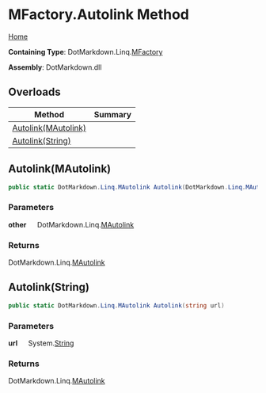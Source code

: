 # MFactory\.Autolink Method

[Home](../../../../README.md)

**Containing Type**: DotMarkdown\.Linq\.[MFactory](../README.md)

**Assembly**: DotMarkdown\.dll

## Overloads

| Method | Summary |
| ------ | ------- |
| [Autolink(MAutolink)](#DotMarkdown_Linq_MFactory_Autolink_DotMarkdown_Linq_MAutolink_) | |
| [Autolink(String)](#DotMarkdown_Linq_MFactory_Autolink_System_String_) | |

## Autolink\(MAutolink\) <a name="DotMarkdown_Linq_MFactory_Autolink_DotMarkdown_Linq_MAutolink_"></a>

```csharp
public static DotMarkdown.Linq.MAutolink Autolink(DotMarkdown.Linq.MAutolink other)
```

### Parameters

**other** &emsp; DotMarkdown\.Linq\.[MAutolink](../../MAutolink/README.md)

### Returns

DotMarkdown\.Linq\.[MAutolink](../../MAutolink/README.md)

## Autolink\(String\) <a name="DotMarkdown_Linq_MFactory_Autolink_System_String_"></a>

```csharp
public static DotMarkdown.Linq.MAutolink Autolink(string url)
```

### Parameters

**url** &emsp; System\.[String](https://docs.microsoft.com/en-us/dotnet/api/system.string)

### Returns

DotMarkdown\.Linq\.[MAutolink](../../MAutolink/README.md)

